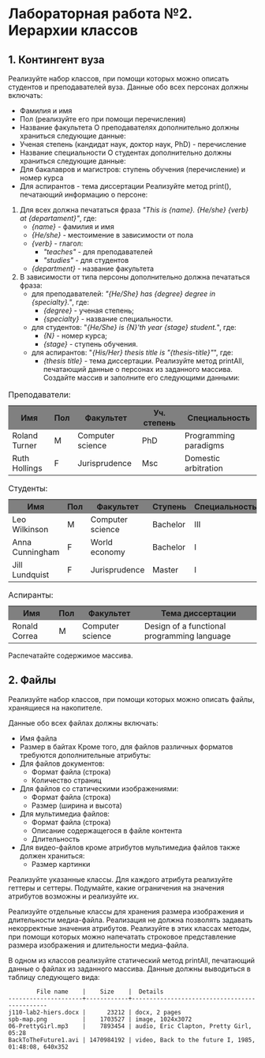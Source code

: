 # Лабораторная работа №2. Иерархии классов
## 1. Контингент вуза
Реализуйте набор классов, при помощи которых можно описать студентов и преподавателей вуза. Данные обо всех персонах должны включать:
- Фамилия и имя
- Пол (реализуйте его при помощи перечисления)
- Название факультета О преподавателях дополнительно должны храниться следующие данные:
- Ученая степень (кандидат наук, доктор наук, PhD) - перечисление
- Название специальности О студентах дополнительно должны храниться следующие данные:
- Для бакалавров и магистров: ступень обучения (перечисление) и номер курса
- Для аспирантов - тема диссертации Реализуйте метод print(), печатающий информацию о персоне:
1. Для всех должна печататься фраза *"This is {name}. {He/she} {verb} at {departament}"*, где:
    - *{name}* - фамилия и имя
    - *{He/she}* - местоимение в зависимости от пола
    - *{verb}* - глагол:
        - *"teaches"* - для преподавателей
        - *"studies"* - для студентов
    - *{department}* - название факультета
2. В зависимости от типа персоны дополнительно должна печататься фраза:
	- для преподавателей: *"{He/She} has {degree} degree in {specialty}."*, где:
		- *{degree}* - ученая степень;
		- *{specialty}* - название специальности.
	- для студентов: "*{He/She} is {N}'th year {stage} student.*", где:
		- *{N}* - номер курса;
		- *{stage}* - ступень обучения.
	- для аспирантов: "*{His/Her} thesis title is "{thesis-title}"*", где:
		- *{thesis title}* - тема диссертации.
Реализуйте метод printAll, печатающий данные о персонах из заданного массива.
Создайте массив и заполните его следующими данными:

<table style="width: 100%">
  <caption style="text-align: left">Преподаватели:</caption>
  <tr>
    <th style="background-color: grey; font-weight: bold;">Имя</th>
    <th style="background-color: grey; font-weight: bold;">Пол</th>
    <th style="background-color: grey; font-weight: bold;">Факультет</th>
    <th style="background-color: grey; font-weight: bold;">Уч. степень</th>
    <th style="background-color: grey; font-weight: bold;">Специальность</th>
  </tr>
  <tr>
    <td>Roland Turner</td>
    <td>M</td>
    <td>Computer science</td>
    <td>PhD</td>
    <td>Programming paradigms</td>
  </tr>
   <tr>
    <td>Ruth Hollings</td>
    <td>F</td>
    <td>Jurisprudence</td>
    <td>Msc</td>
    <td>Domestic arbitration</td>
  </tr>
</table>

<table style="width: 100%">
  <caption style="text-align: left">Студенты:</caption>
  <tr>
    <th style="background-color: grey; font-weight: bold;">Имя</th>
    <th style="background-color: grey; font-weight: bold;">Пол</th>
    <th style="background-color: grey; font-weight: bold;">Факультет</th>
    <th style="background-color: grey; font-weight: bold;">Ступень</th>
    <th style="background-color: grey; font-weight: bold;">Специальность</th>
  </tr>
  <tr>
    <td>Leo Wilkinson</td>
    <td>M</td>
    <td>Computer science</td>
    <td>Bachelor</td>
    <td>III</td>
  </tr>
   <tr>
    <td>Anna Cunningham</td>
    <td>F</td>
    <td>World economy</td>
    <td>Bachelor</td>
    <td>I</td>
  </tr>
  <tr>
    <td>Jill Lundquist</td>
    <td>F</td>
    <td>Jurisprudence</td>
    <td>Master</td>
    <td>I</td>
  </tr>
</table>

<table style="width: 100%">
  <caption style="text-align: left">Аспиранты:</caption>
  <tr>
    <th style="background-color: grey; font-weight: bold;">Имя</th>
    <th style="background-color: grey; font-weight: bold;">Пол</th>
    <th style="background-color: grey; font-weight: bold;">Факультет</th>
    <th style="background-color: grey; font-weight: bold;">Тема диссертации</th>
  </tr>
  <tr>
    <td>Ronald Correa</td>
    <td>M</td>
    <td>Computer science</td>
    <td>Design of a functional programming language</td>
  </tr>
</table>

Распечатайте содержимое массива.
## 2. Файлы
Реализуйте набор классов, при помощи которых можно описать файлы, хранящиеся на накопителе.

Данные обо всех файлах должны включать:
- Имя файла
- Размер в байтах
Кроме того, для файлов различных форматов требуются дополнительные атрибуты:
- Для файлов документов:
	- Формат файла (строка)
	- Количество страниц
- Для файлов со статическими изображениями:
	- Формат файла (строка)
	- Размер (ширина и высота)
- Для мультимедиа файлов:
	- Формат файла (строка)
	- Описание содержащегося в файле контента
	- Длительность
- Для видео-файлов кроме атрибутов мультимедиа файлов также должен храниться:
	- Размер картинки

Реализуйте указанные классы. Для каждого атрибута реализуйте геттеры и сеттеры. Подумайте, какие ограничения на значения атрибутов возможны и реализуйте их.

Реализуйте отдельные классы для хранения размера изображения и длительности медиа-файла. Реализация не должна позволять задавать некорректные значения атрибутов. Реализуйте в этих классах методы, при помощи которых можно напечатать строковое представление размера изображения и длительности медиа-файла.

В одном из классов реализуйте статический метод printAll, печатающий данные о файлах из заданного массива. Данные должны выводиться в таблицу следующего вида:
```
        File name    |    Size    |  Details
---------------------+------------+----------------------------------------------
j110-lab2-hiers.docx |      23212 | docx, 2 pages
spb-map.png          |    1703527 | image, 1024x3072
06-PrettyGirl.mp3    |    7893454 | audio, Eric Clapton, Pretty Girl, 05:28
BackToTheFuture1.avi | 1470984192 | video, Back to the future I, 1985, 01:48:08, 640x352
```